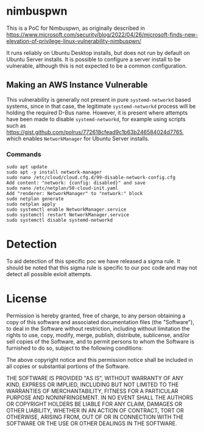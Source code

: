 # nimbuspwn

This is a PoC for Nimbuspwn, as originally described in https://www.microsoft.com/security/blog/2022/04/26/microsoft-finds-new-elevation-of-privilege-linux-vulnerability-nimbuspwn/

It runs reliably on Ubuntu Desktop installs, but does not run by default on Ubuntu Server installs. It is possible to configure a server install to be vulnerable, although this is not expected to be a common configuration.

## Making an AWS Instance Vulnerable

This vulnerability is generally not present in pure `systemd-networkd` based systems, since in that case, the legitimate `systemd-networkd` process will be holding the required D-Bus name. However, it is present where attempts have been made to disable `systemd-networkd`, for example using scripts such as https://gist.github.com/polrus/772618cfead9c1b63b246584024d7765, which enables `NetworkManager` for Ubuntu Server installs.

### Commands

````
sudo apt update
sudo apt -y install network-manager
sudo nano /etc/cloud/cloud.cfg.d/99-disable-network-config.cfg
Add content: "network: {config: disabled}" and save
sudo nano /etc/netplan/50-cloud-init.yaml
Add "renderer: NetworkManager" to "network:" block
sudo netplan generate
sudo netplan apply
sudo systemctl enable NetworkManager.service
sudo systemctl restart NetworkManager.service
sudo systemctl disable systemd-networkd
````

# Detection
To aid detection of this specific poc we have released a sigma rule. It should be noted that this sigma rule is specific to our poc code and may not detect all possible exloit attempts.

# License

Permission is hereby granted, free of charge, to any person obtaining a copy
of this software and associated documentation files (the "Software"), to deal
in the Software without restriction, including without limitation the rights
to use, copy, modify, merge, publish, distribute, sublicense, and/or sell
copies of the Software, and to permit persons to whom the Software is
furnished to do so, subject to the following conditions:

The above copyright notice and this permission notice shall be included in all
copies or substantial portions of the Software.

THE SOFTWARE IS PROVIDED "AS IS", WITHOUT WARRANTY OF ANY KIND, EXPRESS OR
IMPLIED, INCLUDING BUT NOT LIMITED TO THE WARRANTIES OF MERCHANTABILITY,
FITNESS FOR A PARTICULAR PURPOSE AND NONINFRINGEMENT. IN NO EVENT SHALL THE
AUTHORS OR COPYRIGHT HOLDERS BE LIABLE FOR ANY CLAIM, DAMAGES OR OTHER
LIABILITY, WHETHER IN AN ACTION OF CONTRACT, TORT OR OTHERWISE, ARISING FROM,
OUT OF OR IN CONNECTION WITH THE SOFTWARE OR THE USE OR OTHER DEALINGS IN THE
SOFTWARE.
